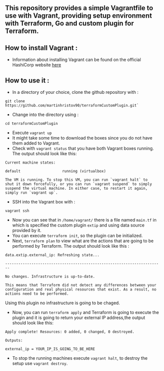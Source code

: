 ## This repository provides a simple Vagrantfile to use with Vagrant, providing setup environment with Terraform, Go and custom plugin for Terraform.

## How to install Vagrant :

- Information about installing Vagrant can be found on the official HashiCorp website [here](https://www.vagrantup.com/docs/installation/)

## How to use it :

- In a directory of your choice, clone the github repository with :
```
git clone https://github.com/martinhristov90/terraformCustomPlugin.git`
```
- Change into the directory using :
```
cd terraformCustomPlugin
```
- Execute `vagrant up`
- It might take some time to download the boxes since you do not have them added to Vagrant.
- Check with `vagrant status` that you have both Vagrant boxes running. The output should look like this:
```shell
Current machine states:

default                   running (virtualbox)

The VM is running. To stop this VM, you can run `vagrant halt` to
shut it down forcefully, or you can run `vagrant suspend` to simply
suspend the virtual machine. In either case, to restart it again,
simply run `vagrant up`.
```
- SSH into the Vagrant box with :
```
vagrant ssh
```
- Now you can see that in `/home/vagrant/` there is a file named `main.tf` in which is specified the custom plugin `extip` and using data source provided by it.
- You can execute `terraform init`, so the plugin can be initialized. 
- Next, `terraform plan` to view what are the actions that are going to be performed by Terraform. The output should look like this :
```
data.extip.external_ip: Refreshing state...

------------------------------------------------------------------------

No changes. Infrastructure is up-to-date.

This means that Terraform did not detect any differences between your
configuration and real physical resources that exist. As a result, no
actions need to be performed.
```
Using this plugin no infrastructure is going to be chaged.
- Now, you can run `terraform apply` and Terraform is going to execute the plugin and it is going to return your external IP address,the output should look like this:
```
Apply complete! Resources: 0 added, 0 changed, 0 destroyed.

Outputs:

external_ip = YOUR_IP_IS_GOING_TO_BE_HERE
```
- To stop the running machines execute `vagrant halt`, to destroy the setup use `vagrant destroy`.
